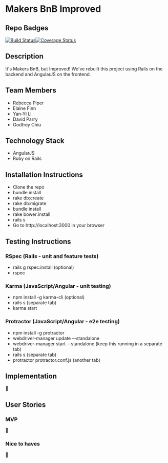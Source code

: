# Makers BnB Improved

## Repo Badges

[![Build Status](https://travis-ci.org/ggwc82/makers-bnb-angular-rails.svg?branch=master)](https://travis-ci.org/ggwc82/makers-bnb-angular-rails)[![Coverage Status](https://coveralls.io/repos/github/ggwc82/makers-bnb-angular-rails/badge.svg?branch=master)](https://coveralls.io/github/ggwc82/makers-bnb-angular-rails?branch=master)


## Description

It's Makers BnB, but Improved! We've rebuilt this project using Rails on the backend and AngularJS on the frontend.


## Team Members
- Rebecca Piper
- Elaine Finn
- Yan-Yi Li
- David Parry
- Godfrey Chiu


## Technology Stack

- AngularJS
- Ruby on Rails


## Installation Instructions
- Clone the repo
- bundle install
- rake db:create
- rake db:migrate
- bundle install
- rake bower:install
- rails s
- Go to http://localhost:3000 in your browser


## Testing Instructions

### RSpec (Rails - unit and feature tests)
- rails g rspec:install (optional)
- rspec

### Karma (JavaScript/Angular - unit testing)
- npm install -g karma-cli (optional)
- rails s (separate tab)
- karma start

### Protractor (JavaScript/Angular - e2e testing)
- npm install -g protractor
- webdriver-manager update --standalone
- webdriver-manager start --standalone (keep this running in a separate tab)
- rails s (separate tab)
- protractor protractor.conf.js (another tab)


## Implementation

:construction:


## User Stories

### MVP

:construction:

### Nice to haves

:construction:

